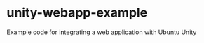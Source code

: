 unity-webapp-example
====================

Example code for integrating a web application with Ubuntu Unity